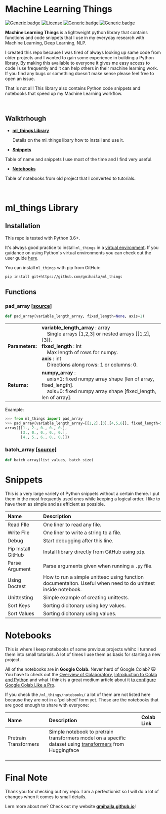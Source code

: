 # Machine Learning Things

[![Generic badge](https://img.shields.io/badge/Working-Progress-red.svg)]()
[![License](https://img.shields.io/badge/License-Apache%202.0-blue.svg)](https://opensource.org/licenses/Apache-2.0)
[![Generic badge](https://img.shields.io/badge/Updated-Sep_2020-yellow.svg)]()
[![Generic badge](https://img.shields.io/badge/Website-Online-green.svg)]()

**Machine Learning Things** is a lightweight python library that contains functions and code snippets that 
I use in my everyday research with Machine Learning, Deep Learning, NLP.

I created this repo because I was tired of always looking up same code from older projects and I wanted to gain some experience in building a Python library. 
By making this available to everyone it gives me easy access to code I use frequently and it can help others in their machine learning work. 
If you find any bugs or something doesn't make sense please feel free to open an issue.

That is not all! This library also contains Python code snippets and notebooks that speed up my Machine Learning workflow.

<br/>

## Walktrhough

* **[ml_things Library]()**

  Details on the ml_things libary how to install and use it.


* **[Snippets]()**

Table of name and snippets I use most of the time and I find very useful.


* **[Notebooks]()**

Table of notebooks from old project that I converted to tutorials.

<br/>

# ml_things Library

## Installation

This repo is tested with Python 3.6+.

It's always good practice to install `ml_things` in a [virtual environment](https://docs.python.org/3/library/venv.html). If you guidance on using Python's virtual environments you can check out the user guide [here](https://packaging.python.org/guides/installing-using-pip-and-virtual-environments/).

You can install `ml_things` with pip from GitHub:

```bash
pip install git+https://github.com/gmihaila/ml_things
```

## Functions

### pad_array [[source]](https://github.com/gmihaila/ml_things/blob/d18728fba08640d7f1bc060e299e4d4e84814a25/src/ml_things/array_functions.py#L21)

```python
def pad_array(variable_length_array, fixed_length=None, axis=1)
```
|                 	|                                                                                                                                                                                                                          	|
|-----------------	|--------------------------------------------------------------------------------------------------------------------------------------------------------------------------------------------------------------------------	|
| **Parameters:** 	| **variable_length_array** : array<br>&nbsp;&nbsp;&nbsp;&nbsp;Single arrays [1,2,3] or nested arrays [[1,2],[3]].<br>**fixed_length** : int<br>&nbsp;&nbsp;&nbsp;&nbsp;Max length of rows for numpy.<br>**axis** : int<br>&nbsp;&nbsp;&nbsp;&nbsp;Directions along rows: 1 or columns: 0. 	|
| **Returns:**    	| **numpy_array** :<br>&nbsp;&nbsp;&nbsp;&nbsp;axis=1: fixed numpy array shape [len of array, fixed_length].<br>&nbsp;&nbsp;&nbsp;&nbsp;axis=0: fixed numpy array shape [fixed_length, len of array].                                                    	|                                   	|

Example:

```python
>>> from ml_things import pad_array
>>> pad_array(variable_length_array=[[1,2],[3],[4,5,6]], fixed_length=5)
array([[1., 2., 0., 0., 0.],
       [3., 0., 0., 0., 0.],
       [4., 5., 6., 0., 0.]])
```

### batch_array [[source]](https://github.com/gmihaila/ml_things/blob/d18728fba08640d7f1bc060e299e4d4e84814a25/src/ml_things/array_functions.py#L98)

```python
def batch_array(list_values, batch_size)
```

# Snippets

This is a very large variety of Python snippets without a certain theme. I put them in the most frequently used ones while keeping a logical order.
I like to have them as simple and as efficient as possible.

| Name | Description |
|:-|:-|
| Read FIle     	| One liner to read any file.
| Write File 	       | One liner to write a string to a file.
| Debug         	| Start debugging after this line.
| Pip Install GitHub	| Install library directly from GitHub using `pip`.
| Parse Argument     | Parse arguments given when running a `.py` file.
| Using Doctest      | How to run a simple unittesc using function documentaiton. Useful when need to do unittest inside notebook.
| Unittesting        | Simple example of creating unittests.
| Sort Keys          | Sorting dicitonary using key values.
| Sort Values        | Sorting dicitonary using values.


# Notebooks

This is where I keep notebooks of some previous projects whihc I turnned them into small tutorials. A lot of times I use them as basis for starting a new project.

All of the notebooks are in **Google Colab**. Never herd of Google Colab? :scream_cat: You have to check out the [Overview of Colaboratory](https://www.google.com/url?sa=t&rct=j&q=&esrc=s&source=web&cd=&ved=2ahUKEwiD1aD06trrAhVRXK0KHRC4DgQQjBAwBHoECAYQBA&url=https%3A%2F%2Fcolab.research.google.com%2Fnotebooks%2Fbasic_features_overview.ipynb&usg=AOvVaw0gXOkR6JGGFlwsxrkuYm7F), [Introduction to Colab and Python](https://www.google.com/url?sa=t&rct=j&q=&esrc=s&source=web&cd=&ved=2ahUKEwiD1aD06trrAhVRXK0KHRC4DgQQjBAwA3oECAYQCg&url=https%3A%2F%2Fcolab.research.google.com%2Fgithub%2Ftensorflow%2Fexamples%2Fblob%2Fmaster%2Fcourses%2Fudacity_intro_to_tensorflow_for_deep_learning%2Fl01c01_introduction_to_colab_and_python.ipynb&usg=AOvVaw2pr-crqP30RHfDs7hjKNnc) and what I think is a great medium article about it [to configure Google Colab Like a Pro](https://medium.com/@robertbracco1/configuring-google-colab-like-a-pro-d61c253f7573).

If you check the `/ml_things/notebooks/` a lot of them are not listed here because they are not in a 'polished' form yet. These are the notebooks that are good enough to share with everyone:

| Name 	| Description 	| Colab Link 	|
|:- |:- |:- |
| Pretrain Transformers     | Simple notebook to pretrain transformers model on a specific dataset using [transformers]() from Huggingface |            	|
|      	|             	|            	|
|      	|             	|            	|
|      	|             	|            	|


# Final Note

Thank you for checking out my repo. I am a perfectionist so I will do a lot of changes when it comes to small details. 

Lern more about me? Check out my website **[gmihaila.github.io](http://gmihaila.github.io)**!
